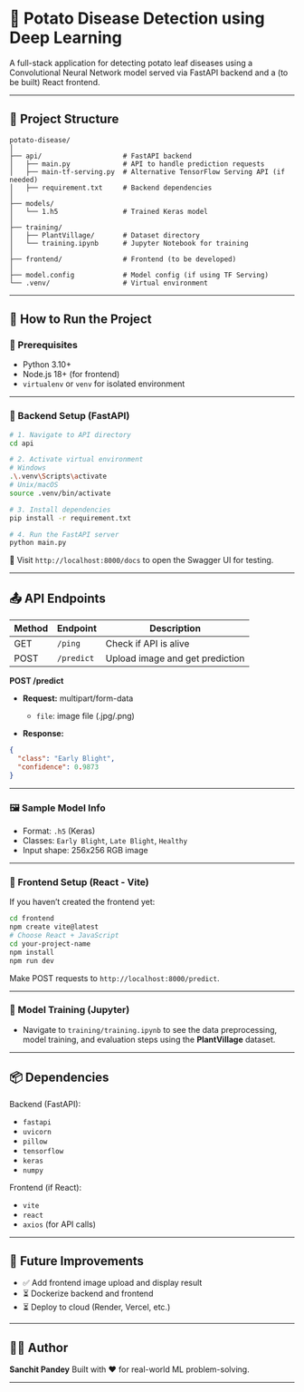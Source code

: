 # 🥔 Potato Disease Detection using Deep Learning

A full-stack application for detecting potato leaf diseases using a Convolutional Neural Network model served via FastAPI backend and a (to be built) React frontend.

---

## 📁 Project Structure

```
potato-disease/
│
├── api/                    # FastAPI backend
│   ├── main.py             # API to handle prediction requests
│   ├── main-tf-serving.py  # Alternative TensorFlow Serving API (if needed)
│   ├── requirement.txt     # Backend dependencies
│
├── models/
│   └── 1.h5                # Trained Keras model
│
├── training/
│   ├── PlantVillage/       # Dataset directory
│   └── training.ipynb      # Jupyter Notebook for training
│
├── frontend/               # Frontend (to be developed)
│
├── model.config            # Model config (if using TF Serving)
└── .venv/                  # Virtual environment
```

---

## 🚀 How to Run the Project

### 🧠 Prerequisites

* Python 3.10+
* Node.js 18+ (for frontend)
* `virtualenv` or `venv` for isolated environment

---

### 🔧 Backend Setup (FastAPI)

```bash
# 1. Navigate to API directory
cd api

# 2. Activate virtual environment
# Windows
.\.venv\Scripts\activate
# Unix/macOS
source .venv/bin/activate

# 3. Install dependencies
pip install -r requirement.txt

# 4. Run the FastAPI server
python main.py
```

📍 Visit `http://localhost:8000/docs` to open the Swagger UI for testing.

---

## 📤 API Endpoints

| Method | Endpoint   | Description                     |
| ------ | ---------- | ------------------------------- |
| GET    | `/ping`    | Check if API is alive           |
| POST   | `/predict` | Upload image and get prediction |

**POST /predict**

* **Request:** multipart/form-data

  * `file`: image file (.jpg/.png)
* **Response:**

```json
{
  "class": "Early Blight",
  "confidence": 0.9873
}
```

---

### 🖼 Sample Model Info

* Format: `.h5` (Keras)
* Classes: `Early Blight`, `Late Blight`, `Healthy`
* Input shape: 256x256 RGB image

---

### 🎯 Frontend Setup (React - Vite)

If you haven’t created the frontend yet:

```bash
cd frontend
npm create vite@latest
# Choose React + JavaScript
cd your-project-name
npm install
npm run dev
```

Make POST requests to `http://localhost:8000/predict`.

---

### 🧪 Model Training (Jupyter)

* Navigate to `training/training.ipynb` to see the data preprocessing, model training, and evaluation steps using the **PlantVillage** dataset.

---

## 📦 Dependencies

Backend (FastAPI):

* `fastapi`
* `uvicorn`
* `pillow`
* `tensorflow`
* `keras`
* `numpy`

Frontend (if React):

* `vite`
* `react`
* `axios` (for API calls)

---

## 🏁 Future Improvements

* ✅ Add frontend image upload and display result
* ⏳ Dockerize backend and frontend
* ⏳ Deploy to cloud (Render, Vercel, etc.)

---

## 👨‍🔬 Author

**Sanchit Pandey**
Built with ❤️ for real-world ML problem-solving.

---
